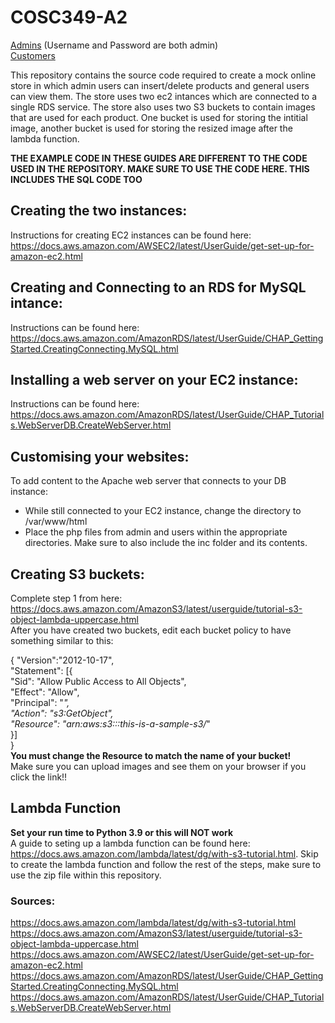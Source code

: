 # COSC349-A2

[Admins](http://ec2-34-237-15-90.compute-1.amazonaws.com/) (Username and Password are both admin)  
[Customers](http://ec2-35-169-251-26.compute-1.amazonaws.com/)




This repository contains the source code required to create a mock online store in which admin users can insert/delete products and general users can view them. The store uses two ec2 intances which are connected to a single RDS service. The store also uses two S3 buckets to contain images that are used for each product. One bucket is used for storing the intitial image, another bucket is used for storing the resized image after the lambda function.




**THE EXAMPLE CODE IN THESE GUIDES ARE DIFFERENT TO THE CODE USED IN THE REPOSITORY. MAKE SURE TO USE THE CODE HERE. THIS INCLUDES THE SQL CODE TOO**

## Creating the two instances:  
Instructions for creating EC2 instances can be found here: https://docs.aws.amazon.com/AWSEC2/latest/UserGuide/get-set-up-for-amazon-ec2.html  

## Creating and Connecting to an RDS for MySQL intance:
Instructions can be found here: https://docs.aws.amazon.com/AmazonRDS/latest/UserGuide/CHAP_GettingStarted.CreatingConnecting.MySQL.html


## Installing a web server on your EC2 instance:
Instructions can be found here: https://docs.aws.amazon.com/AmazonRDS/latest/UserGuide/CHAP_Tutorials.WebServerDB.CreateWebServer.html

## Customising your websites:  
To add content to the Apache web server that connects to your DB instance:  
- While still connected to your EC2 instance, change the directory to /var/www/html  
- Place the php files from admin and users within the appropriate directories. Make sure to also include the inc folder and its contents.

## Creating S3 buckets:  
Complete step 1 from here: https://docs.aws.amazon.com/AmazonS3/latest/userguide/tutorial-s3-object-lambda-uppercase.html  
After you have created two buckets, edit each bucket policy to have something similar to this:

{
    "Version":"2012-10-17",  
    "Statement": [{  
        "Sid": "Allow Public Access to All Objects",  
        "Effect": "Allow",  
        "Principal": "*",  
        "Action": "s3:GetObject",  
        "Resource": "arn:aws:s3:::this-is-a-sample-s3/*"  
    }]   
}  
**You must change the Resource to match the name of your bucket!**  
Make sure you can upload images and see them on your browser if you click the link!!  

## Lambda Function  
**Set your run time to Python 3.9 or this will NOT work**  
A guide to seting up a lambda function can be found here: https://docs.aws.amazon.com/lambda/latest/dg/with-s3-tutorial.html. Skip to create the lambda function and follow the rest of the steps, make sure to use the zip file within this repository. 






### Sources:
https://docs.aws.amazon.com/lambda/latest/dg/with-s3-tutorial.html  
https://docs.aws.amazon.com/AmazonS3/latest/userguide/tutorial-s3-object-lambda-uppercase.html  
https://docs.aws.amazon.com/AWSEC2/latest/UserGuide/get-set-up-for-amazon-ec2.html  
https://docs.aws.amazon.com/AmazonRDS/latest/UserGuide/CHAP_GettingStarted.CreatingConnecting.MySQL.html  
https://docs.aws.amazon.com/AmazonRDS/latest/UserGuide/CHAP_Tutorials.WebServerDB.CreateWebServer.html  



